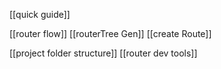 


[[quick guide]]

[[router flow]]
[[routerTree Gen]]
[[create Route]]


[[project folder structure]]
[[router dev tools]]
